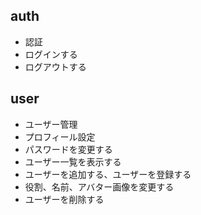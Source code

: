 ## auth
- 認証
- ログインする
- ログアウトする

## user
- ユーザー管理
- プロフィール設定
- パスワードを変更する
- ユーザー一覧を表示する
- ユーザーを追加する、ユーザーを登録する
- 役割、名前、アバター画像を変更する
- ユーザーを削除する
